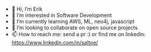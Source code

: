 - 👋 Hi, I’m Erik
- 👀 I’m interested in Software Development
- 🌱 I’m currently learning AWS, ML, neo4j, javascript
- 💞️ I’m looking to collaborate on open source projects
- 📫 How to reach me: send a pr :) or find me on linkedin: https://www.linkedin.com/in/saltoe/

<!---
esalto98/esalto98 is a ✨ special ✨ repository because its `README.md` (this file) appears on your GitHub profile.
You can click the Preview link to take a look at your changes.
--->
